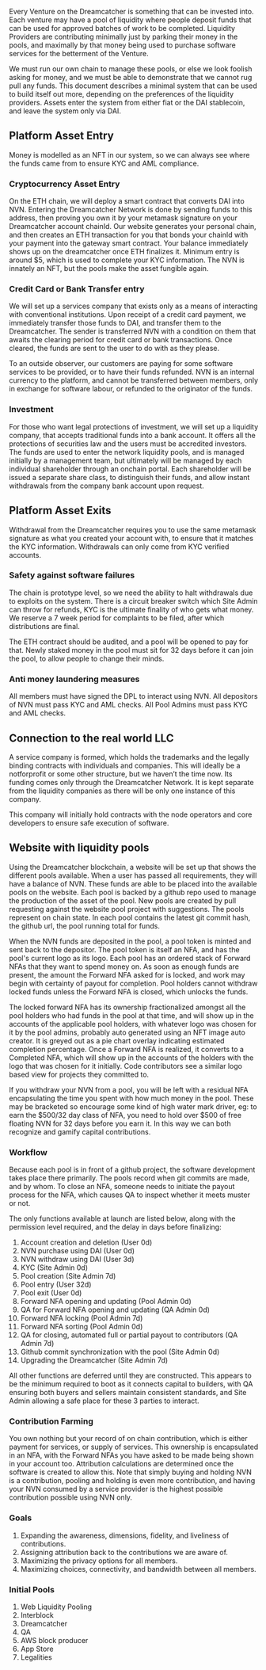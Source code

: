 Every Venture on the Dreamcatcher is something that can be invested into. Each venture may have a pool of liquidity where people deposit funds that can be used for approved batches of work to be completed. Liquidity Providers are contributing minimally just by parking their money in the pools, and maximally by that money being used to purchase software services for the betterment of the Venture.

We must run our own chain to manage these pools, or else we look foolish asking for money, and we must be able to demonstrate that we cannot rug pull any funds. This document describes a minimal system that can be used to build itself out more, depending on the preferences of the liquidity providers. Assets enter the system from either fiat or the DAI stablecoin, and leave the system only via DAI.

## Platform Asset Entry

Money is modelled as an NFT in our system, so we can always see where the funds came from to ensure KYC and AML compliance.

### Cryptocurrency Asset Entry

On the ETH chain, we will deploy a smart contract that converts DAI into NVN. Entering the Dreamcatcher Network is done by sending funds to this address, then proving you own it by your metamask signature on your Dreamcatcher account chainId. Our website generates your personal chain, and then creates an ETH transaction for you that bonds your chainId with your payment into the gateway smart contract. Your balance immediately shows up on the dreamcatcher once ETH finalizes it. Minimum entry is around $5, which is used to complete your KYC information. The NVN is innately an NFT, but the pools make the asset fungible again.

### Credit Card or Bank Transfer entry

We will set up a services company that exists only as a means of interacting with conventional institutions. Upon receipt of a credit card payment, we immediately transfer those funds to DAI, and transfer them to the Dreamcatcher. The sender is transferred NVN with a condition on them that awaits the clearing period for credit card or bank transactions. Once cleared, the funds are sent to the user to do with as they please.

To an outside observer, our customers are paying for some software services to be provided, or to have their funds refunded. NVN is an internal currency to the platform, and cannot be transferred between members, only in exchange for software labour, or refunded to the originator of the funds.

### Investment

For those who want legal protections of investment, we will set up a liquidity company, that accepts traditional funds into a bank account. It offers all the protections of securities law and the users must be accredited investors. The funds are used to enter the network liquidity pools, and is managed initially by a management team, but ultimately will be managed by each individual shareholder through an onchain portal. Each shareholder will be issued a separate share class, to distinguish their funds, and allow instant withdrawals from the company bank account upon request.

## Platform Asset Exits

Withdrawal from the Dreamcatcher requires you to use the same metamask signature as what you created your account with, to ensure that it matches the KYC information. Withdrawals can only come from KYC verified accounts.

### Safety against software failures

The chain is prototype level, so we need the ability to halt withdrawals due to exploits on the system. There is a circuit breaker switch which Site Admin can throw for refunds, KYC is the ultimate finality of who gets what money. We reserve a 7 week period for complaints to be filed, after which distributions are final.

The ETH contract should be audited, and a pool will be opened to pay for that. Newly staked money in the pool must sit for 32 days before it can join the pool, to allow people to change their minds.

### Anti money laundering measures

All members must have signed the DPL to interact using NVN. All depositors of NVN must pass KYC and AML checks. All Pool Admins must pass KYC and AML checks.

## Connection to the real world LLC

A service company is formed, which holds the trademarks and the legally binding contracts with individuals and companies. This will ideally be a notforprofit or some other structure, but we haven’t the time now. Its funding comes only through the Dreamcatcher Network. It is kept separate from the liquidity companies as there will be only one instance of this company.

This company will initially hold contracts with the node operators and core developers to ensure safe execution of software.

## Website with liquidity pools

Using the Dreamcatcher blockchain, a website will be set up that shows the different pools available. When a user has passed all requirements, they will have a balance of NVN. These funds are able to be placed into the available pools on the website. Each pool is backed by a github repo used to manage the production of the asset of the pool. New pools are created by pull requesting against the website pool project with suggestions. The pools represent on chain state. In each pool contains the latest git commit hash, the github url, the pool running total for funds.

When the NVN funds are deposited in the pool, a pool token is minted and sent back to the depositor. The pool token is itself an NFA, and has the pool's current logo as its logo. Each pool has an ordered stack of Forward NFAs that they want to spend money on. As soon as enough funds are present, the amount the Forward NFA asked for is locked, and work may begin with certainty of payout for completion. Pool holders cannot withdraw locked funds unless the Forward NFA is closed, which unlocks the funds.

The locked forward NFA has its ownership fractionalized amongst all the pool holders who had funds in the pool at that time, and will show up in the accounts of the applicable pool holders, with whatever logo was chosen for it by the pool admins, probably auto generated using an NFT image auto creator. It is greyed out as a pie chart overlay indicating estimated completion percentage. Once a Forward NFA is realized, it converts to a Completed NFA, which will show up in the accounts of the holders with the logo that was chosen for it initially. Code contributors see a similar logo based view for projects they committed to.

If you withdraw your NVN from a pool, you will be left with a residual NFA encapsulating the time you spent with how much money in the pool. These may be bracketed so encourage some kind of high water mark driver, eg: to earn the $500/32 day class of NFA, you need to hold over $500 of free floating NVN for 32 days before you earn it. In this way we can both recognize and gamify capital contributions.

### Workflow

Because each pool is in front of a github project, the software development takes place there primarily. The pools record when git commits are made, and by whom. To close an NFA, someone needs to initiate the payout process for the NFA, which causes QA to inspect whether it meets muster or not.

The only functions available at launch are listed below, along with the permission level required, and the delay in days before finalizing:

1. Account creation and deletion (User 0d)
1. NVN purchase using DAI (User 0d)
1. NVN withdraw using DAI (User 3d)
1. KYC (Site Admin 0d)
1. Pool creation (Site Admin 7d)
1. Pool entry (User 32d)
1. Pool exit (User 0d)
1. Forward NFA opening and updating (Pool Admin 0d)
1. QA for Forward NFA opening and updating (QA Admin 0d)
1. Forward NFA locking (Pool Admin 7d)
1. Forward NFA sorting (Pool Admin 0d)
1. QA for closing, automated full or partial payout to contributors (QA Admin 7d)
1. Github commit synchronization with the pool (Site Admin 0d)
1. Upgrading the Dreamcatcher (Site Admin 7d)

All other functions are deferred until they are constructed. This appears to be the minimum required to boot as it connects capital to builders, with QA ensuring both buyers and sellers maintain consistent standards, and Site Admin allowing a safe place for these 3 parties to interact.

### Contribution Farming

You own nothing but your record of on chain contribution, which is either payment for services, or supply of services. This ownership is encapsulated in an NFA, with the Forward NFAs you have asked to be made being shown in your account too. Attribution calculations are determined once the software is created to allow this. Note that simply buying and holding NVN is a contribution, pooling and holding is even more contribution, and having your NVN consumed by a service provider is the highest possible contribution possible using NVN only.

### Goals

1. Expanding the awareness, dimensions, fidelity, and liveliness of contributions.
1. Assigning attribution back to the contributions we are aware of.
1. Maximizing the privacy options for all members.
1. Maximizing choices, connectivity, and bandwidth between all members.

### Initial Pools

1. Web Liquidity Pooling
1. Interblock
1. Dreamcatcher
1. QA
1. AWS block producer
1. App Store
1. Legalities
